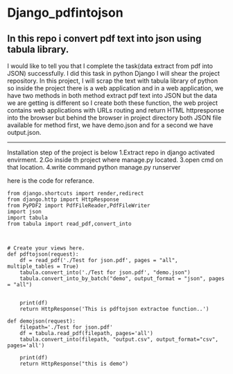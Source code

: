 # Django_pdfintojson
In this repo i convert pdf text into json using tabula library.
-----------------------------------------------------------------------------------------------------------------------------------------------------------------
I would like to tell you that I complete the task(data extract
from pdf into JSON) successfully. I did this task in python Django I
will shear the project repository. In this project,
I will scrap the text with tabula library of python so inside the
project there is a web application and in a web application, we have two
methods in both  method extract pdf text into JSON but the data we are
getting is different so I create both these function,
the web project contains web applications with URLs routing and return
HTML httpresponse into the browser but behind the browser in project
directory both  JSON file available for method first, we have demo.json
and for a second we have output.json.

------------------------------------------------------------------------------------------------------------------------------------------------------------------
Installation step of the project is below
1.Extract repo in django activated envirment.
2.Go inside th project where manage.py located.
3.open cmd on that location.
4.write command python manage.py runserver

here is the code for referance.
```
from django.shortcuts import render,redirect
from django.http import HttpResponse
from PyPDF2 import PdfFileReader,PdfFileWriter
import json
import tabula
from tabula import read_pdf,convert_into



# Create your views here.
def pdftojson(request):
    df = read_pdf('./Test for json.pdf', pages = "all", multiple_tables = True)
    tabula.convert_into('./Test for json.pdf', "demo.json")
    tabula.convert_into_by_batch("demo", output_format = "json", pages = "all")


    print(df)
    return HttpResponse('This is pdftojson extractoe function..')

def demojson(request):
    filepath='./Test for json.pdf'
    df = tabula.read_pdf(filepath, pages='all')
    tabula.convert_into(filepath, "output.csv", output_format="csv", pages='all')

    print(df)
    return HttpResponse("this is demo")


```
